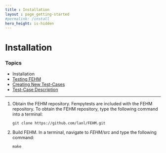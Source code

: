 ```yaml
---
title : Installation
layout : page_getting-started
#permalink: /install
hero_height: is-hidden
---
```


# Installation


### Topics

* Installation
* [Testing FEHM](/getting-started/fehmpytest-info/testing)
* [Creating New Test-Cases](/getting-started/fehmpytest-info/newtest)
* [Test-Case Description](/getting-started/fehmpytest-info/testdesc)

---

1. Obtain the FEHM repository. Fempytests are included with the FEHM repository. 
   To obtain the FEHM repository, type the following command into a terminal:
    
   ``git clone https://github.com/lanl/FEHM.git``
    
2. Build FEHM. In a terminal, navigate to *FEHM/src* and type the
   following command:
       
   ``
   make
   ``